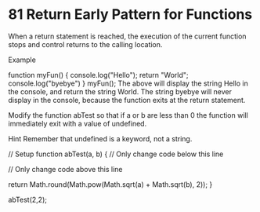 # 81 Return Early Pattern for Functions
When a return statement is reached, the execution of the current function stops and control returns to the calling location.

Example

function myFun() {
  console.log("Hello");
  return "World";
  console.log("byebye")
}
myFun();
The above will display the string Hello in the console, and return the string World. The string byebye will never display in the console, because the function exits at the return statement.

Modify the function abTest so that if a or b are less than 0 the function will immediately exit with a value of undefined.

Hint
Remember that undefined is a keyword, not a string.

// Setup
function abTest(a, b) {
  // Only change code below this line



  // Only change code above this line

  return Math.round(Math.pow(Math.sqrt(a) + Math.sqrt(b), 2));
}

abTest(2,2);